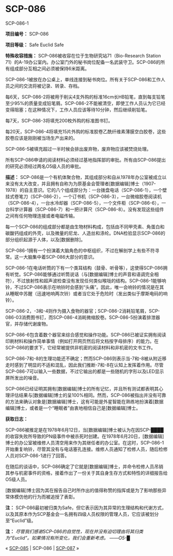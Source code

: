 # SCP-086
                        




SCP-086-1



**项目编号：** SCP-086

**项目等级：** Safe Euclid Safe

**特殊收容措施：** SCP-086被收容在位于生物研究站71（Bio-Research Station 71）的A-19办公室内。办公室门外的秘书岗位配备一名武装守卫。SCP-086的所有组成部分互相之间必须被保持6米距离。

SCP-086-1被放在办公桌上，单线连接到秘书岗位。所有关于SCP-086和工作人员之间的交流将被记录、转录、存档。

每6天，SCP-086-2将被用于削尖4支外购的标准16cm长HB铅笔，直到每支铅笔至少95%的质量变成铅笔屑。SCP-086-2不能被清空，即使工作人员认为它已经变得阻塞；在这种情况下，工作人员应该等待10分钟，然后继续削铅笔。

每7天，SCP-086-3将填充200枚外购的标准图书钉。

每20天，SCP-086-4将填充15片外购的标准胶卷乙酰纤维素薄膜空白胶卷，这些胶卷应该是刚刚被当场生产出来的。

SCP-086-5被填充超过一半时候会排出废弃物，废弃物应该被焚烧处理。

所有SCP-086申请的阅读材料必须经过基地指挥部的审批。所有由SCP-086提出的研究必须经过两名O5级人员的审批。

**描述：** SCP-086是一个有机体聚合物，其组成部分和自从1978年办公室被成立以来没有太大改变，并且拥有自称为为原基金会管理者[数据编辑]博士（1907-1978）的自主意识。它的八个组成部分为：一台拨盘电话（SCP-086-1），一个壁挂式卷笔刀（SCP-086-2），一个订书机（SCP-086-3），一台微缩胶卷阅读机（SCP-086-4），一台水冷却器（SCP-086-5），一个文件柜（SCP-086-6），一台科学计算器（SCP-086-7）和一把计算尺（SCP-086-8）。没有发现这些组件之间有任何物理连接或者电磁传输。

每一个SCP-086的组成部分都是由生物材料构成，包括由不同甲壳素、角蛋白和碳酸钙组成的外壳，以及微量的尼龙、人造丝和涤纶。DNA检验显示SCP-086的部分组织起源于人体，以及[数据删除]。

SCP-086-1拥有一个扮演着大脑角色的中枢组织，不过在解剖学上有些不符寻常。这一大脑集中着SCP-086大部分的意识。

SCP-086-1在电话听筒的下有一个类耳结构（鼓骨、听骨等），这使得SCP-086拥有听觉。SCP-086能够通过听筒说话（与[数据编辑]博士的声音和语调完全相符），不过放射性和超声波检查没有发现任何类似喉咙的结构。SCP-086-1能够响铃，不过SCP-086表示在响铃时会感到“头痛”。因此，唯一会响铃的情况是在其从睡眠中苏醒（迅速地响两次铃）或者当它处于危险时（发出类似于摩斯电码的响铃）。

SCP-086-2，-3和-4则作为摄入食物的器官；SCP-086-2消耗铅笔屑，SCP-086-03消费图书钉，而SCP-086-4消耗微缩胶卷。SCP-086-5扮演着排泄器官，并存储代谢废物。

SCP-086-6包含着数个器官来综合感觉和操作功能。SCP-086已被证实拥有阅读印刷材料和操作简单事情（例如打开网页然后将文档按字母排序）的能力。在SCP-086的要求下，它经常被提供非机密的阅读材料和非机密的文书工作。

SCP-086-7和-8的生理功能还不确定；然而SCP-086则表示当-7和-8被从附近移走时感到了明显的不适和混乱，因此我们推断-7和-8在认知上发挥着作用。尽管SCP-086-7可以输入一些数据，不过它输出的都是一些随机的字形以及LED显示屏所发出的噪音。

SCP-086已经证明其拥有[数据编辑]博士的所有记忆，并且所有测试都表明其心理评估结果与[数据编辑]博士的呈100%相同。然而，SCP-086被指出并没有可靠的方法来确认对象是[数据编辑]博士，这有可能是外星智能在熟练地扮演着[数据编辑]博士，或者是一个“睡眠者”由衷地相信自己是[数据编辑]博士。

**获取日志：** 

SCP-086被推定是在1978年6月12日，当[数据编辑]博士被认为在因SCP-████的收容失败所导致的PN级事件中被杀死时创建。在1978年6月20日，[数据编辑]博士的办公室被维修人员清空用来作为其继任者的办公室。在这时，SCP-086-1开始重复响铃，尽管其没有与电话塞孔连接。维修人员通知了检修人员，随后检修人员对SCP-086-1进行了回答。

在随后的谈话中，SCP-086确定了它就是[数据编辑]博士，并命令检修人员吊销其参与机密事件的资格，接着作出了一份关于其自身生存方式和特性的详细报告给O5级人员。

[数据编辑]博士因为其在报告自己时所作出的值得称赞的指挥或是为了影响那些异常体模仿他的行为而被追授了表彰。

**注：** SCP-086最初被归类为Safe，但它表示因为其异常的生理结构和代谢方式，以及其原本作为SCP基金会一名拥有四级人员权限的管理人员，它应该被划分至“Euclid”级。

**注：** *尽管我们感谢SCP-086的自觉性，现在并没有迫切理由将其归类为“Euclid”。如果情况有所变化，我们会重新考虑。 ——O5-█* 



« [SCP-085](/scp-085) | SCP-086 | [SCP-087](/scp-087) »





                    